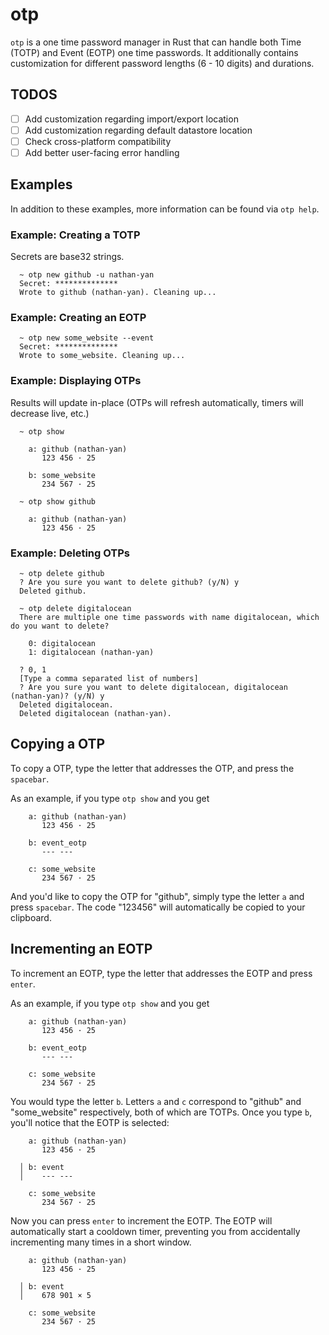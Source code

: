 # otp
`otp` is a one time password manager in Rust that can handle both Time (TOTP) and Event (EOTP) one time passwords. It additionally contains customization for different password lengths (6 - 10 digits) and durations.

## TODOS
- [ ] Add customization regarding import/export location
- [ ] Add customization regarding default datastore location
- [ ] Check cross-platform compatibility
- [ ] Add better user-facing error handling

## Examples
In addition to these examples, more information can be found via `otp help`.

### Example: Creating a TOTP
Secrets are base32 strings. 

```
  ~ otp new github -u nathan-yan
  Secret: **************
  Wrote to github (nathan-yan). Cleaning up...
```

### Example: Creating an EOTP
```
  ~ otp new some_website --event
  Secret: **************
  Wrote to some_website. Cleaning up...
```

### Example: Displaying OTPs
Results will update in-place (OTPs will refresh automatically, timers will decrease live, etc.)

```
  ~ otp show

    a: github (nathan-yan)
       123 456 · 25

    b: some_website
       234 567 · 25
```

```
  ~ otp show github

    a: github (nathan-yan)
       123 456 · 25
```

### Example: Deleting OTPs
```
  ~ otp delete github
  ? Are you sure you want to delete github? (y/N) y
  Deleted github.
```

```
  ~ otp delete digitalocean
  There are multiple one time passwords with name digitalocean, which do you want to delete?

    0: digitalocean
    1: digitalocean (nathan-yan)

  ? 0, 1
  [Type a comma separated list of numbers]
  ? Are you sure you want to delete digitalocean, digitalocean (nathan-yan)? (y/N) y
  Deleted digitalocean.
  Deleted digitalocean (nathan-yan).
```

## Copying a OTP
To copy a OTP, type the letter that addresses the OTP, and press the `spacebar`. 

As an example, if you type `otp show` and you get
```
    a: github (nathan-yan)
       123 456 · 25

    b: event_eotp
       --- ---

    c: some_website
       234 567 · 25
```

And you'd like to copy the OTP for "github", simply type the letter `a` and press `spacebar`. The code "123456" will automatically be copied to your clipboard.

## Incrementing an EOTP
To increment an EOTP, type the letter that addresses the EOTP and press `enter`.

As an example, if you type `otp show` and you get 
```
    a: github (nathan-yan)
       123 456 · 25

    b: event_eotp
       --- ---

    c: some_website
       234 567 · 25
```

You would type the letter `b`. Letters `a` and `c` correspond to "github" and "some_website" respectively, both of which are TOTPs. Once you type `b`, you'll notice that the EOTP is selected:

```
    a: github (nathan-yan)
       123 456 · 25

  │ b: event
  │    --- ---

    c: some_website
       234 567 · 25
```

Now you can press `enter` to increment the EOTP. The EOTP will automatically start a cooldown timer, preventing you from accidentally incrementing many times in a short window.

```
    a: github (nathan-yan)
       123 456 · 25

  │ b: event
  │    678 901 × 5

    c: some_website
       234 567 · 25
```
